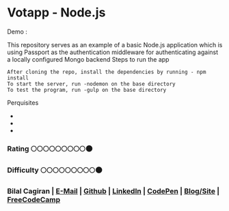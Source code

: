 # Votapp - Node.js
Demo : 

This repository serves as an example of a basic Node.js application which is using Passport as the authentication middleware for authenticating against a locally configured Mongo backend
Steps to run the app

    After cloning the repo, install the dependencies by running - npm install
    To start the server, run -nodemon on the base directory
    To test the program, run -gulp on the base directory

Perquisites

*
*
*

### Rating :full_moon::full_moon::full_moon::full_moon::full_moon::full_moon::full_moon::full_moon::full_moon::new_moon:
### Difficulty :full_moon::full_moon::full_moon::full_moon::full_moon::full_moon::full_moon::full_moon::full_moon::new_moon:

### Bilal Cagiran  | [E-Mail](mailto:bcagiran@hotmail.com) | [Github](https://github.com/extwiii/) | [LinkedIn](https://linkedin.com/in/bilalcagiran) | [CodePen](http://codepen.io/extwiii/) | [Blog/Site](http://bilalcagiran.com) | [FreeCodeCamp](https://www.freecodecamp.com/extwiii) 


